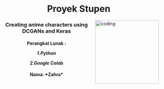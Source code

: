 <h1 align="center">Proyek Stupen</h1>
<img align="right" alt="coding" width="200" src="https://media4.giphy.com/media/v1.Y2lkPTc5MGI3NjExeHM0b20zb3Nnb2k3aHhwbTRkNmp5cWcwMWZocTNqMmc1NzVxZHR6dSZlcD12MV9naWZzX3NlYXJjaCZjdD1n/D4mJQeahDzDM5tSnsK/giphy.webp"> 
<h3 align="center"> Creating anime characters using DCGANs and Keras</h3>

<h4 align="center">Perangkat Lunak :  

 
 *1.Python*
 
 *2.Google Colab*
 </h4>







<h4 align="center">Nama: *Zahra*  </h4>




<p align="left">
</p>



